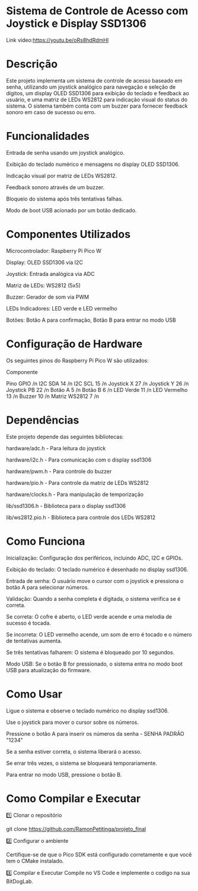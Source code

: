 # Sistema de Controle de Acesso com Joystick e Display SSD1306

Link vídeo:https://youtu.be/oRs8hdRdmHI

# Descrição

Este projeto implementa um sistema de controle de acesso baseado em senha, utilizando um joystick analógico para navegação e seleção de dígitos, um display OLED SSD1306 para exibição do teclado e feedback ao usuário, e uma matriz de LEDs WS2812 para indicação visual do status do sistema. O sistema também conta com um buzzer para fornecer feedback sonoro em caso de sucesso ou erro.

# Funcionalidades

Entrada de senha usando um joystick analógico.

Exibição do teclado numérico e mensagens no display OLED SSD1306.

Indicação visual por matriz de LEDs WS2812.

Feedback sonoro através de um buzzer.

Bloqueio do sistema após três tentativas falhas.

Modo de boot USB acionado por um botão dedicado.

# Componentes Utilizados

Microcontrolador: Raspberry Pi Pico W

Display: OLED SSD1306 via I2C

Joystick: Entrada analógica via ADC

Matriz de LEDs: WS2812 (5x5)

Buzzer: Gerador de som via PWM

LEDs Indicadores: LED verde e LED vermelho

Botões: Botão A para confirmação, Botão B para entrar no modo USB

# Configuração de Hardware

Os seguintes pinos do Raspberry Pi Pico W são utilizados:

Componente

Pino GPIO /n
I2C SDA 14 /n
I2C SCL 15 /n
Joystick X 27 /n
Joystick Y 26 /n
Joystick PB 22 /n
Botão A 5 /n
Botão B 6 /n
LED Verde 11 /n
LED Vermelho 13 /n
Buzzer 10 /n
Matriz WS2812 7 /n

# Dependências

Este projeto depende das seguintes bibliotecas:

hardware/adc.h - Para leitura do joystick

hardware/i2c.h - Para comunicação com o display ssd1306

hardware/pwm.h - Para controle do buzzer

hardware/pio.h - Para controle da matriz de LEDs WS2812

hardware/clocks.h - Para manipulação de temporização

lib/ssd1306.h - Biblioteca para o display ssd1306

lib/ws2812.pio.h - Biblioteca para controle dos LEDs WS2812

# Como Funciona

Inicialização: Configuração dos periféricos, incluindo ADC, I2C e GPIOs.

Exibição do teclado: O teclado numérico é desenhado no display ssd1306.

Entrada de senha: O usuário move o cursor com o joystick e pressiona o botão A para selecionar números.

Validação: Quando a senha completa é digitada, o sistema verifica se é correta.

Se correta: O cofre é aberto, o LED verde acende e uma melodia de sucesso é tocada.

Se incorreta: O LED vermelho acende, um som de erro é tocado e o número de tentativas aumenta.

Se três tentativas falharem: O sistema é bloqueado por 10 segundos.

Modo USB: Se o botão B for pressionado, o sistema entra no modo boot USB para atualização do firmware.

# Como Usar

Ligue o sistema e observe o teclado numérico no display ssd1306.

Use o joystick para mover o cursor sobre os números.

Pressione o botão A para inserir os números da senha - SENHA PADRÃO "1234"

Se a senha estiver correta, o sistema liberará o acesso.

Se errar três vezes, o sistema se bloqueará temporariamente.

Para entrar no modo USB, pressione o botão B.

# Como Compilar e Executar

1️⃣ Clonar o repositório

git clone https://github.com/RamonPetitinga/projeto_final

2️⃣ Configurar o ambiente

Certifique-se de que o Pico SDK está configurado corretamente e que você tem o CMake instalado.

3️⃣ Compilar e Executar
Compile no VS Code e implemente o codigo na sua BitDogLab.
